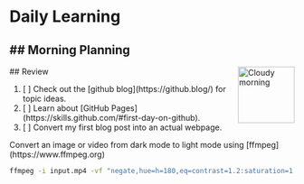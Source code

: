 <h1> Daily Learning</h1>
<h2>## Morning Planning</h2>
## Review

<img alt="Cloudy morning" src="https://octodex.github.com/images/cloud.jpg" width="100" align="right">
<ol>
  <li>[ ] Check out the [github blog](https://github.blog/) for topic ideas.</li>
  <li>[ ] Learn about [GitHub Pages](https://skills.github.com/#first-day-on-github).</li>
  <li>[ ] Convert my first blog post into an actual webpage.</li>
</ol>
Convert an image or video from dark mode to light mode using [ffmpeg](https://www.ffmpeg.org)

```bash
ffmpeg -i input.mp4 -vf "negate,hue=h=180,eq=contrast=1.2:saturation=1.1" output.mp4
